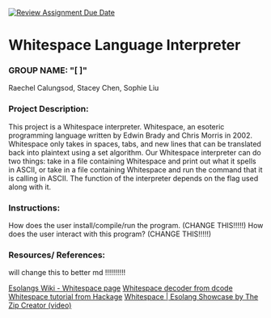 [![Review Assignment Due Date](https://classroom.github.com/assets/deadline-readme-button-22041afd0340ce965d47ae6ef1cefeee28c7c493a6346c4f15d667ab976d596c.svg)](https://classroom.github.com/a/am3xLbu5)

# Whitespace Language Interpreter
 
### GROUP NAME: "[    ]"

Raechel Calungsod, Stacey Chen, Sophie Liu
       
### Project Description:
This project is a Whitespace interpreter. Whitespace, an esoteric programming language written 
by Edwin Brady and Chris Morris in 2002. Whitespace only takes in spaces, tabs, and new lines
that can be translated back into plaintext using a set algorithm. Our Whitespace interpreter
can do two things: take in a file containing Whitespace and print out what it spells in ASCII, or take in a file containing Whitespace and run the command that it is calling in ASCII. The function of the
interpreter depends on the flag used along with it.
  
### Instructions:

How does the user install/compile/run the program. (CHANGE THIS!!!!!)
How does the user interact with this program? (CHANGE THIS!!!!!)

### Resources/ References:

will change this to better md !!!!!!!!!!

[Esolangs Wiki - Whitespace page](https://esolangs.org/wiki/Whitespace)
[Whitespace decoder from dcode](https://www.dcode.fr/whitespace-language)
[Whitespace tutorial from Hackage](https://hackage.haskell.org/package/whitespace-0.4/src/docs/tutorial.html)
[Whitespace | Esolang Showcase by The Zip Creator (video)](https://www.youtube.com/watch?v=O406bEHAOcc)

